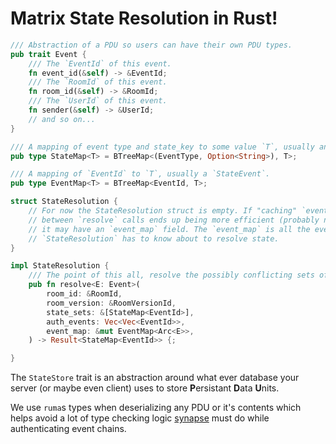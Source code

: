 # Matrix State Resolution in Rust!

```rust
/// Abstraction of a PDU so users can have their own PDU types.
pub trait Event {
    /// The `EventId` of this event.
    fn event_id(&self) -> &EventId;
    /// The `RoomId` of this event.
    fn room_id(&self) -> &RoomId;
    /// The `UserId` of this event.
    fn sender(&self) -> &UserId;
    // and so on...
}

/// A mapping of event type and state_key to some value `T`, usually an `EventId`.
pub type StateMap<T> = BTreeMap<(EventType, Option<String>), T>;

/// A mapping of `EventId` to `T`, usually a `StateEvent`.
pub type EventMap<T> = BTreeMap<EventId, T>;

struct StateResolution {
    // For now the StateResolution struct is empty. If "caching" `event_map`
    // between `resolve` calls ends up being more efficient (probably not, as this would eat memory)
    // it may have an `event_map` field. The `event_map` is all the events
    // `StateResolution` has to know about to resolve state.
}

impl StateResolution {
    /// The point of this all, resolve the possibly conflicting sets of events.
    pub fn resolve<E: Event>(
        room_id: &RoomId,
        room_version: &RoomVersionId,
        state_sets: &[StateMap<EventId>],
        auth_events: Vec<Vec<EventId>>,
        event_map: &mut EventMap<Arc<E>>,
    ) -> Result<StateMap<EventId>> {;

}

```



The `StateStore` trait is an abstraction around what ever database your server (or maybe even client) uses to store __P__[]()ersistant __D__[]()ata __U__[]()nits.

We use `ruma`s types when deserializing any PDU or it's contents which helps avoid a lot of type checking logic [synapse](https://github.com/matrix-org/synapse) must do while authenticating event chains.
